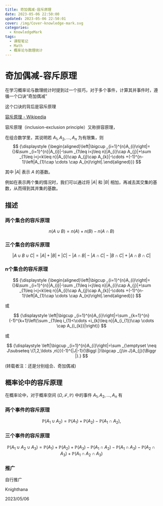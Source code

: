 ```yaml
---
title: 奇加偶减-容斥原理
date: 2023-05-06 22:50:00
updated: 2023-05-06 22:50:01
cover: /img/Cover-knowledge-mark.svg
categories:
  - KnowledgeMark
tags:
  - 课程笔记
  - Math
  - 概率论与数理统计
---
```


# 奇加偶减-容斥原理

在学习概率论与数理统计时提到过一个技巧，对于多个事件，计算其并事件时，遵循一个口诀“奇加偶减”

这个口诀的背后是容斥原理

[容斥原理 - Wikipedia](https://zh.wikipedia.org/wiki/%E6%8E%92%E5%AE%B9%E5%8E%9F%E7%90%86)

容斥原理（inclusion-exclusion principle）又称排容原理，

在组合数学里，其说明若
$A_1, A_2, ... , A_n$
为有限集，则
$$
{\displaystyle {\begin{aligned}\left|\bigcup _{i=1}^{n}A_{i}\right|={}&\sum _{i=1}^{n}|A_{i}|-\sum _{1\leq i<j\leq n}|A_{i}\cap A_{j}|+\sum _{1\leq i<j<k\leq n}|A_{i}\cap A_{j}\cap A_{k}|-\cdots +(-1)^{n-1}\left|A_{1}\cap \cdots \cap A_{n}\right|.\end{aligned}}}
$$

其中
$|A|$
表示
$A$
的基数。

例如在表示两个集的情况时，我们可以通过将
$|A|$
和
$|B|$
相加，再减去其交集的基数，从而得到其并集的基数。

## 描述

### 两个集合的容斥原理

$$
n(A∪B)=n(A)+n(B) -n(A∩B)
$$

### 三个集合的容斥原理

$$
|A \cup B \cup C|=|A|+|B|+|C|-|A \cap B|-|A \cap C|-|B \cap C|+|A \cap B \cap C|
$$

### n个集合的容斥原理

$$
{\displaystyle {\begin{aligned}\left|\bigcup _{i=1}^{n}A_{i}\right|={}&\sum _{i=1}^{n}|A_{i}|-\sum _{1\leq i<j\leq n}|A_{i}\cap A_{j}|+\sum _{1\leq i<j<k\leq n}|A_{i}\cap A_{j}\cap A_{k}|-\cdots +(-1)^{n-1}\left|A_{1}\cap \cdots \cap A_{n}\right|.\end{aligned}}}
$$

或

$$
{\displaystyle \left|\bigcup _{i=1}^{n}A_{i}\right|=\sum _{k=1}^{n}(-1)^{k+1}\left(\sum _{1\leq i_{1}<\cdots <i_{k}\leq n}|A_{i_{1}}\cap \cdots \cap A_{i_{k}}|\right)}
$$

或

$$
{\displaystyle \left|\bigcup _{i=1}^{n}A_{i}\right|=\sum _{\emptyset \neq J\subseteq \{1,2,\ldots ,n\}}(-1)^{|J|-1}{\Biggl |}\bigcap _{j\in J}A_{j}{\Biggr |}.}
$$

(转载者注：还是分别组合、奇加偶减)

## 概率论中的容斥原理

在概率论中，对于概率空间
$(\Omega, \mathcal{F}, \mathbb{P})$
中的事件
$A_1,A_2,...,A_n$
有

### 两个事件的容斥原理

$$
{\displaystyle \mathbb {P} (A_{1}\cup A_{2})=\mathbb {P} (A_{1})+\mathbb {P} (A_{2})-\mathbb {P} (A_{1}\cap A_{2}),}
$$

### 三个事件的容斥原理

$$
{\displaystyle \mathbb {P} (A_{1}\cup A_{2}\cup A_{3})=\mathbb {P} (A_{1})+\mathbb {P} (A_{2})+\mathbb {P} (A_{3})-\mathbb {P} (A_{1}\cap A_{2})-\mathbb {P} (A_{1}\cap A_{3})-\mathbb {P} (A_{2}\cap A_{3})+\mathbb {P} (A_{1}\cap A_{2}\cap A_{3})}
$$

### 推广

自行推广

Knighthana

2023/05/06
